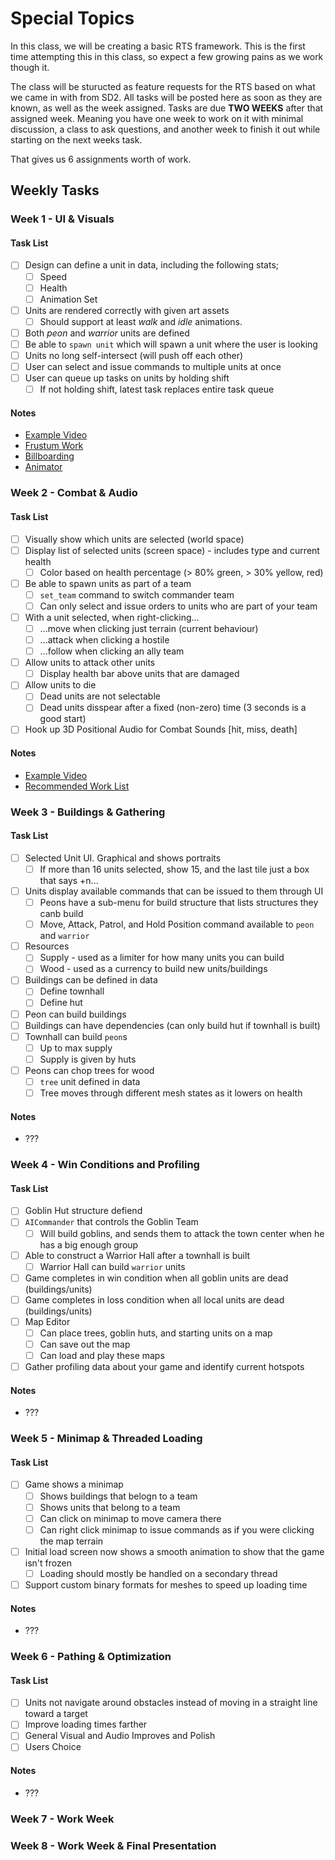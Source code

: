 Special Topics
======

In this class, we will be creating a basic RTS framework.  This is the first time attempting this in this class, so expect a few growing pains as we work though it.

The class will be sturucted as feature requests for the RTS based on what we came in with from SD2.  All tasks will be posted here as soon as they are known, as well as the week assigned.  Tasks are due **TWO WEEKS** after that assigned week.  Meaning you have one week to work on it with minimal discussion, a class to ask questions, and another week to finish it out while starting on the next weeks task.

That gives us 6 assignments worth of work.

## Weekly Tasks

### Week 1 - UI & Visuals
#### Task List
- [ ] Design can define a unit in data, including the following stats; 
    - [ ] Speed
    - [ ] Health
    - [ ] Animation Set
- [ ] Units are rendered correctly with given art assets
    - [ ] Should support at least *walk* and *idle* animations.
- [ ] Both *peon* and *warrior* units are defined
- [ ] Be able to `spawn unit` which will spawn a unit where the user is looking
- [ ] Units no long self-intersect (will push off each other)
- [ ] User can select and issue commands to multiple units at once
- [ ] User can queue up tasks on units by holding shift
    - [ ] If not holding shift, latest task replaces entire task queue

#### Notes
- [Example Video](https://www.youtube.com/watch?v=Ie7Q4G8kqpI)
- [Frustum Work](notes/frustum.md)
- [Billboarding](notes/billboarding.md)
- [Animator](notes/animator.cpp)


### Week 2 - Combat & Audio
#### Task List
- [ ] Visually show which units are selected (world space)
- [ ] Display list of selected units (screen space) - includes type and current health
    - [ ] Color based on health percentage (> 80% green, > 30% yellow, red)
- [ ] Be able to spawn units as part of a team
    - [ ] `set_team` command to switch commander team
    - [ ] Can only select and issue orders to units who are part of your team
- [ ] With a unit selected, when right-clicking...
    - [ ] ...move when clicking just terrain (current behaviour)
    - [ ] ...attack when clicking a hostile
    - [ ] ...follow when clicking an ally team
- [ ] Allow units to attack other units
    - [ ] Display health bar above units that are damaged
- [ ] Allow units to die
    - [ ] Dead units are not selectable
    - [ ] Dead units disspear after a fixed (non-zero) time (3 seconds is a good start)
- [ ] Hook up 3D Positional Audio for Combat Sounds [hit, miss, death]

#### Notes
- [Example Video](https://www.youtube.com/watch?v=fyUrOtFWbTo)
- [Recommended Work List](notes/notes.a2.md)


### Week 3 - Buildings & Gathering
#### Task List
- [ ] Selected Unit UI.  Graphical and shows portraits
    - [ ] If more than 16 units selected, show 15, and the last tile just a box that says +n...
- [ ] Units display available commands that can be issued to them through UI
    - [ ] Peons have a sub-menu for build structure that lists structures they canb build
    - [ ] Move, Attack, Patrol, and Hold Position command available to `peon` and `warrior`
- [ ] Resources
    - [ ] Supply - used as a limiter for how many units you can build
    - [ ] Wood - used as a currency to build new units/buildings
- [ ] Buildings can be defined in data
    - [ ] Define townhall
    - [ ] Define hut
- [ ] Peon can build buildings
- [ ] Buildings can have dependencies (can only build hut if townhall is built)
- [ ] Townhall can build `peon`s
    - [ ] Up to max supply
    - [ ] Supply is given by huts
- [ ] Peons can chop trees for wood
    - [ ] `tree` unit defined in data
    - [ ] Tree moves through different mesh states as it lowers on health

#### Notes
- ???


### Week 4 - Win Conditions and Profiling
#### Task List
- [ ] Goblin Hut structure defiend
- [ ] `AICommander` that controls the Goblin Team
    - [ ] Will build goblins, and sends them to attack the town center when he has a big enough group
- [ ] Able to construct a Warrior Hall after a townhall is built
    - [ ] Warrior Hall can build `warrior` units
- [ ] Game completes in win condition when all goblin units are dead (buildings/units)
- [ ] Game completes in loss condition when all local units are dead (buildings/units)
- [ ] Map Editor
    - [ ] Can place trees, goblin huts, and starting units on a map
    - [ ] Can save out the map
    - [ ] Can load and play these maps
- [ ] Gather profiling data about your game and identify current hotspots

#### Notes
- ???

### Week 5 - Minimap & Threaded Loading
#### Task List
- [ ] Game shows a minimap
    - [ ] Shows buildings that belogn to a team
    - [ ] Shows units that belong to a team
    - [ ] Can click on minimap to move camera there
    - [ ] Can right click minimap to issue commands as if you were clicking the map terrain
- [ ] Initial load screen now shows a smooth animation to show that the game isn't frozen
    - [ ] Loading should mostly be handled on a secondary thread
- [ ] Support custom binary formats for meshes to speed up loading time

#### Notes
- ???


### Week 6 - Pathing & Optimization
#### Task List
- [ ] Units not navigate around obstacles instead of moving in a straight line toward a target
- [ ] Improve loading times farther
- [ ] General Visual and Audio Improves and Polish
- [ ] Users Choice

#### Notes
- ???


### Week 7 - Work Week

### Week 8 - Work Week & Final Presentation